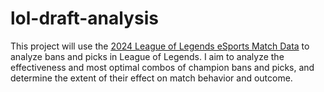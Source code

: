 # lol-draft-analysis

This project will use the [2024 League of Legends eSports Match Data](https://drive.google.com/drive/u/1/folders/1gLSw0RLjBbtaNy0dgnGQDAZOHIgCe-HH) to analyze bans and picks in League of Legends. I aim to analyze the effectiveness and most optimal combos of champion bans and picks, and determine the extent of their effect on match behavior and outcome.